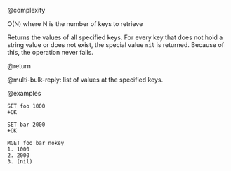 @complexity

O(N) where N is the number of keys to retrieve


Returns the values of all specified keys. For every key that does not hold a string value
or does not exist, the special value `nil` is returned.
Because of this, the operation never fails.

@return

@multi-bulk-reply: list of values at the specified keys.

@examples

    SET foo 1000
    +OK

    SET bar 2000
    +OK

    MGET foo bar nokey
    1. 1000
    2. 2000
    3. (nil)

